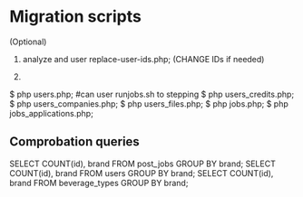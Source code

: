 # Migration scripts

(Optional)

1) analyze and user replace-user-ids.php; (CHANGE IDs if needed)

2) 
$ php users.php; #can user runjobs.sh to stepping
$ php users_credits.php;
$ php users_companies.php;
$ php users_files.php;
$ php jobs.php;
$ php jobs_applications.php; 

## Comprobation queries

SELECT COUNT(id), brand FROM post_jobs GROUP BY brand;
SELECT COUNT(id), brand FROM users GROUP BY brand;
SELECT COUNT(id), brand FROM beverage_types GROUP BY brand;
